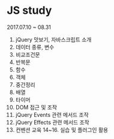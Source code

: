 # JS study
2017.07.10 ~ 08.31

1. jQuery 맛보기, 자바스크립트 소개
2. 데이터 종류, 변수
3. 비교조건문
4. 반복문
5. 함수
6. 객체
7. 중간정리
8. 배열
9. 타이머
10. DOM 접근 및 조작
11. jQuery Events 관련 메서드 조작
12. jQuery Effects 관련 메서드 조작
13. 컨벤션 교육
14~16. 실습 및 플러그인 활용 
